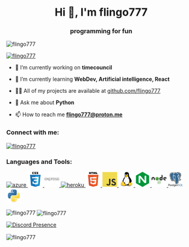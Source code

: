 <h1 align="center">Hi 👋, I'm flingo777</h1>
<h3 align="center">programming for fun</h3>

<p align="left"> <img src="https://komarev.com/ghpvc/?username=flingo777&label=Profile%20views&color=0e75b6&style=flat" alt="flingo777" /> </p>

<p align="left"> <a href="https://github.com/ryo-ma/github-profile-trophy"><img src="https://github-profile-trophy.vercel.app/?username=flingo777" alt="flingo777" /></a> </p>

- 🔭 I’m currently working on **timecouncil**

- 🌱 I’m currently learning **WebDev, Artificial intelligence, React**

- 👨‍💻 All of my projects are available at [github.com/flingo777](github.com/flingo777)

- 💬 Ask me about **Python**

- 📫 How to reach me **flingo777@proton.me**

<h3 align="left">Connect with me:</h3>
<p align="left">
<a href="https://stackoverflow.com/users/flingo777" target="blank"><img align="center" src="https://raw.githubusercontent.com/rahuldkjain/github-profile-readme-generator/master/src/images/icons/Social/stack-overflow.svg" alt="flingo777" height="30" width="40" /></a>
</p>

<h3 align="left">Languages and Tools:</h3>
<p align="left"> <a href="https://azure.microsoft.com/en-in/" target="_blank" rel="noreferrer"> <img src="https://www.vectorlogo.zone/logos/microsoft_azure/microsoft_azure-icon.svg" alt="azure" width="40" height="40"/> </a> <a href="https://www.w3schools.com/css/" target="_blank" rel="noreferrer"> <img src="https://raw.githubusercontent.com/devicons/devicon/master/icons/css3/css3-original-wordmark.svg" alt="css3" width="40" height="40"/> </a> <a href="https://expressjs.com" target="_blank" rel="noreferrer"> <img src="https://raw.githubusercontent.com/devicons/devicon/master/icons/express/express-original-wordmark.svg" alt="express" width="40" height="40"/> </a> <a href="https://heroku.com" target="_blank" rel="noreferrer"> <img src="https://www.vectorlogo.zone/logos/heroku/heroku-icon.svg" alt="heroku" width="40" height="40"/> </a> <a href="https://www.w3.org/html/" target="_blank" rel="noreferrer"> <img src="https://raw.githubusercontent.com/devicons/devicon/master/icons/html5/html5-original-wordmark.svg" alt="html5" width="40" height="40"/> </a> <a href="https://developer.mozilla.org/en-US/docs/Web/JavaScript" target="_blank" rel="noreferrer"> <img src="https://raw.githubusercontent.com/devicons/devicon/master/icons/javascript/javascript-original.svg" alt="javascript" width="40" height="40"/> </a> <a href="https://www.linux.org/" target="_blank" rel="noreferrer"> <img src="https://raw.githubusercontent.com/devicons/devicon/master/icons/linux/linux-original.svg" alt="linux" width="40" height="40"/> </a> <a href="https://www.nginx.com" target="_blank" rel="noreferrer"> <img src="https://raw.githubusercontent.com/devicons/devicon/master/icons/nginx/nginx-original.svg" alt="nginx" width="40" height="40"/> </a> <a href="https://nodejs.org" target="_blank" rel="noreferrer"> <img src="https://raw.githubusercontent.com/devicons/devicon/master/icons/nodejs/nodejs-original-wordmark.svg" alt="nodejs" width="40" height="40"/> </a> <a href="https://www.postgresql.org" target="_blank" rel="noreferrer"> <img src="https://raw.githubusercontent.com/devicons/devicon/master/icons/postgresql/postgresql-original-wordmark.svg" alt="postgresql" width="40" height="40"/> </a> <a href="https://www.python.org" target="_blank" rel="noreferrer"> <img src="https://raw.githubusercontent.com/devicons/devicon/master/icons/python/python-original.svg" alt="python" width="40" height="40"/> </a> </p>

<p><img align="left" src="https://github-readme-stats.vercel.app/api/top-langs?username=flingo777&show_icons=true&locale=en&layout=compact&theme=tokyonight" alt="flingo777" /></p>

<p>&nbsp;<img align="center" src="https://github-readme-stats.vercel.app/api?username=flingo777&show_icons=true&locale=en&theme=tokyonight" alt="flingo777" /></p>

[![Discord Presence](https://lanyard.cnrad.dev/api/867603695641165856)](https://discord.com/users/867603695641165856)

<p><img align="center" src="https://github-readme-streak-stats.herokuapp.com/?user=flingo777&theme=tokyonight" alt="flingo777" /></p>
